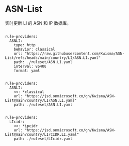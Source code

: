 
# ASN-List

实时更新 LI 的 ASN 和 IP 数据库。

<pre><code class="language-javascript">
rule-providers:
  ASNLI:
    type: http
    behavior: classical
    url: "https://raw.githubusercontent.com/Kwisma/ASN-List/refs/heads/main/country/LI/ASN.LI.yaml"
    path: ./ruleset/ASN.LI.yaml
    interval: 86400
    format: yaml
</code></pre>

<pre><code class="language-javascript">
rule-providers:
  ASNLI:
    <<: *classical
    url: "https://jsd.onmicrosoft.cn/gh/Kwisma/ASN-List@main/country/LI/ASN.LI.yaml"
    path: ./ruleset/ASN.LI.yaml
</code></pre>

<pre><code class="language-javascript">
rule-providers:
  LIcidr:
    <<: *ipcidr
    url: "https://jsd.onmicrosoft.cn/gh/Kwisma/ASN-List@main/country/LI/CIDR.LI.yaml"
    path: ./ruleset/LIcidr.yaml
</code></pre>